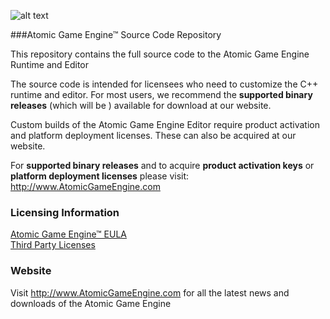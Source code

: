 [WelcomeScreen]: https://github.com/AtomicGameEngine/AtomicExamples/wiki/images/WelcomeScreen.png

![alt text][WelcomeScreen]

###Atomic Game Engine™ Source Code Repository

This repository contains the full source code to the Atomic Game Engine Runtime and Editor

The source code is intended for licensees who need to customize the C++ runtime and editor.  For most users, we recommend the **supported binary releases** (which will be ) available for download at our website.

Custom builds of the Atomic Game Engine Editor require product activation and platform deployment licenses.  These can also be acquired at our website.

For **supported binary releases** and to acquire **product activation keys** or **platform deployment licenses** please visit: http://www.AtomicGameEngine.com

### Licensing Information

[Atomic Game Engine™ EULA](https://github.com/AtomicGameEngine/AtomicRuntime/blob/master/LICENSE.md)  
[Third Party Licenses](https://github.com/AtomicGameEngine/AtomicRuntime/blob/master/THIRDPARTY_LICENSE.md)

### Website

Visit http://www.AtomicGameEngine.com for all the latest news and downloads of the Atomic Game Engine

